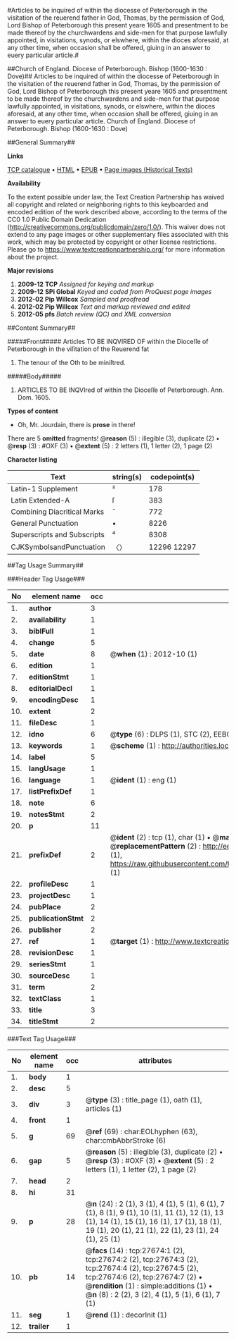 #Articles to be inquired of within the diocesse of Peterborough in the visitation of the reuerend father in God, Thomas, by the permission of God, Lord Bishop of Peterborough this present yeare 1605 and presentment to be made thereof by the churchwardens and side-men for that purpose lawfully appointed, in visitations, synods, or elswhere, within the dioces aforesaid, at any other time, when occasion shall be offered, giuing in an answer to euery particular article.#

##Church of England. Diocese of Peterborough. Bishop (1600-1630 : Dove)##
Articles to be inquired of within the diocesse of Peterborough in the visitation of the reuerend father in God, Thomas, by the permission of God, Lord Bishop of Peterborough this present yeare 1605 and presentment to be made thereof by the churchwardens and side-men for that purpose lawfully appointed, in visitations, synods, or elswhere, within the dioces aforesaid, at any other time, when occasion shall be offered, giuing in an answer to euery particular article.
Church of England. Diocese of Peterborough. Bishop (1600-1630 : Dove)

##General Summary##

**Links**

[TCP catalogue](http://www.ota.ox.ac.uk/tcp/)  • 
[HTML](http://tei.it.ox.ac.uk/tcp/Texts-HTML/free/A00/A00240.html)  • 
[EPUB](http://tei.it.ox.ac.uk/tcp/Texts-EPUB/free/A00/A00240.epub) • 
[Page images (Historical Texts)](https://historicaltexts.jisc.ac.uk/eebo-24448875e)

**Availability**

To the extent possible under law, the Text Creation Partnership has waived all copyright and related or neighboring rights to this keyboarded and encoded edition of the work described above, according to the terms of the CC0 1.0 Public Domain Dedication (http://creativecommons.org/publicdomain/zero/1.0/). This waiver does not extend to any page images or other supplementary files associated with this work, which may be protected by copyright or other license restrictions. Please go to https://www.textcreationpartnership.org/ for more information about the project.

**Major revisions**

1. __2009-12__ __TCP__ *Assigned for keying and markup*
1. __2009-12__ __SPi Global__ *Keyed and coded from ProQuest page images*
1. __2012-02__ __Pip Willcox__ *Sampled and proofread*
1. __2012-02__ __Pip Willcox__ *Text and markup reviewed and edited*
1. __2012-05__ __pfs__ *Batch review (QC) and XML conversion*

##Content Summary##

#####Front#####
Articles TO BE INQVIRED OF within the Dioceſſe of Peterborough in the viſitation of the Reuerend fat
1. The tenour of the Oth to be miniſtred.

#####Body#####

1. ARTICLES TO BE INQVIred of within the Dioceſſe of Peterborough. Ann. Dom. 1605.

**Types of content**

  * Oh, Mr. Jourdain, there is **prose** in there!

There are 5 **omitted** fragments! 
 @__reason__ (5) : illegible (3), duplicate (2)  •  @__resp__ (3) : #OXF (3)  •  @__extent__ (5) : 2 letters (1), 1 letter (2), 1 page (2)

**Character listing**


|Text|string(s)|codepoint(s)|
|---|---|---|
|Latin-1 Supplement|²|178|
|Latin Extended-A|ſ|383|
|Combining             Diacritical Marks|̄|772|
|General Punctuation|•|8226|
|Superscripts             and Subscripts|⁴|8308|
|CJKSymbolsandPunctuation|〈〉|12296 12297|

##Tag Usage Summary##

###Header Tag Usage###

|No|element name|occ|attributes|
|---|---|---|---|
|1.|__author__|3||
|2.|__availability__|1||
|3.|__biblFull__|1||
|4.|__change__|5||
|5.|__date__|8| @__when__ (1) : 2012-10 (1)|
|6.|__edition__|1||
|7.|__editionStmt__|1||
|8.|__editorialDecl__|1||
|9.|__encodingDesc__|1||
|10.|__extent__|2||
|11.|__fileDesc__|1||
|12.|__idno__|6| @__type__ (6) : DLPS (1), STC (2), EEBO-CITATION (1), OCLC (1), VID (1)|
|13.|__keywords__|1| @__scheme__ (1) : http://authorities.loc.gov/ (1)|
|14.|__label__|5||
|15.|__langUsage__|1||
|16.|__language__|1| @__ident__ (1) : eng (1)|
|17.|__listPrefixDef__|1||
|18.|__note__|6||
|19.|__notesStmt__|2||
|20.|__p__|11||
|21.|__prefixDef__|2| @__ident__ (2) : tcp (1), char (1)  •  @__matchPattern__ (2) : ([0-9\-]+):([0-9IVX]+) (1), (.+) (1)  •  @__replacementPattern__ (2) : http://eebo.chadwyck.com/downloadtiff?vid=$1&page=$2 (1), https://raw.githubusercontent.com/textcreationpartnership/Texts/master/tcpchars.xml#$1 (1)|
|22.|__profileDesc__|1||
|23.|__projectDesc__|1||
|24.|__pubPlace__|2||
|25.|__publicationStmt__|2||
|26.|__publisher__|2||
|27.|__ref__|1| @__target__ (1) : http://www.textcreationpartnership.org/docs/. (1)|
|28.|__revisionDesc__|1||
|29.|__seriesStmt__|1||
|30.|__sourceDesc__|1||
|31.|__term__|2||
|32.|__textClass__|1||
|33.|__title__|3||
|34.|__titleStmt__|2||


###Text Tag Usage###

|No|element name|occ|attributes|
|---|---|---|---|
|1.|__body__|1||
|2.|__desc__|5||
|3.|__div__|3| @__type__ (3) : title_page (1), oath (1), articles (1)|
|4.|__front__|1||
|5.|__g__|69| @__ref__ (69) : char:EOLhyphen (63), char:cmbAbbrStroke (6)|
|6.|__gap__|5| @__reason__ (5) : illegible (3), duplicate (2)  •  @__resp__ (3) : #OXF (3)  •  @__extent__ (5) : 2 letters (1), 1 letter (2), 1 page (2)|
|7.|__head__|2||
|8.|__hi__|31||
|9.|__p__|28| @__n__ (24) : 2 (1), 3 (1), 4 (1), 5 (1), 6 (1), 7 (1), 8 (1), 9 (1), 10 (1), 11 (1), 12 (1), 13 (1), 14 (1), 15 (1), 16 (1), 17 (1), 18 (1), 19 (1), 20 (1), 21 (1), 22 (1), 23 (1), 24 (1), 25 (1)|
|10.|__pb__|14| @__facs__ (14) : tcp:27674:1 (2), tcp:27674:2 (2), tcp:27674:3 (2), tcp:27674:4 (2), tcp:27674:5 (2), tcp:27674:6 (2), tcp:27674:7 (2)  •  @__rendition__ (1) : simple:additions (1)  •  @__n__ (8) : 2 (2), 3 (2), 4 (1), 5 (1), 6 (1), 7 (1)|
|11.|__seg__|1| @__rend__ (1) : decorInit (1)|
|12.|__trailer__|1||
